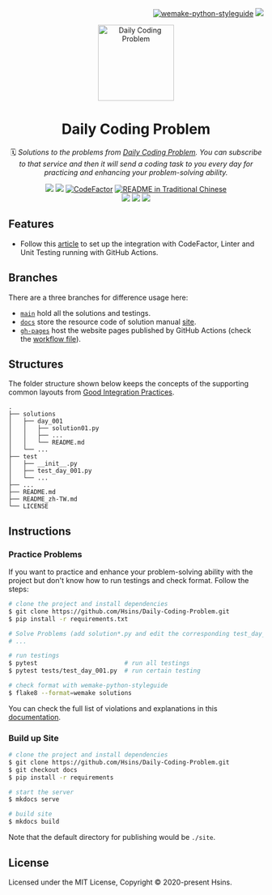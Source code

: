<!-- Badge for License -->
<div align="right">

  [![wemake-python-styleguide](https://img.shields.io/badge/style-WeMake-000000.svg?style=flat-square)](https://github.com/wemake-services/wemake-python-styleguide)
  [![](https://img.shields.io/github/license/Hsins/Daily-Coding-Problem.svg?style=flat-square)](./LICENSE)

</div>

<!-- Logo -->
<p align="center">
  <img src="https://i.imgur.com/BMV51Qj.png" alt="Daily Coding Problem" height="150px">
</p>


<!-- Title and Description -->
<div align="center">

# Daily Coding Problem

🗓️ _Solutions to the problems from [Daily Coding Problem](https://www.dailycodingproblem.com/). You can subscribe to that service and then it will send a coding task to you every day for practicing and enhancing your problem-solving ability._

<!-- Badges -->
[![](https://img.shields.io/badge/Python-3.8-blue?logo=python&style=flat-square)](https://www.python.org/)
[![](https://img.shields.io/codecov/c/github/Hsins/Daily-Coding-Problem?logo=codecov&style=flat-square&token=ZGFXPJ4N6U)](https://codecov.io/gh/Hsins/Daily-Coding-Problem)
[![CodeFactor](https://www.codefactor.io/repository/github/hsins/daily-coding-problem/badge?style=flat-square)](https://www.codefactor.io/repository/github/hsins/Daily-Coding-Problem)
[![README in Traditional Chinese](https://img.shields.io/badge/README-繁體中文-8CA1AF.svg?logo=read-the-docs&style=flat-square)](./README_zh-TW.md)  
[![](https://img.shields.io/badge/Easy-29-34ED43.svg?logo=&style=flat-square)]()
[![](https://img.shields.io/badge/Medium-33-51ADEF.svg?logo=&style=flat-square)]()
[![](https://img.shields.io/badge/Hard-25-EF5151.svg?logo=&style=flat-square)]()

</div>

## Features

- Follow this [article](https://wkrzywiec.medium.com/how-to-write-good-quality-python-code-with-github-actions-2f635a2ab09a) to set up the integration with CodeFactor, Linter and Unit Testing running with GitHub Actions.

## Branches

There are a three branches for difference usage here:

- [`main`](https://github.com/Hsins/Daily-Coding-Problem/tree/main) hold all the solutions and testings.
- [`docs`](https://github.com/Hsins/Daily-Coding-Problem/tree/docs) store the resource code of solution manual [site](https://dcp.hsins.me/).
- [`gh-pages`](https://github.com/Hsins/Daily-Coding-Problem/tree/gh-pages) host the website pages published by GitHub Actions (check the [workflow file](https://github.com/Hsins/Daily-Coding-Problem/blob/docs/.github/workflows/site-deployment.yml)).

## Structures

The folder structure shown below keeps the concepts of the supporting common layouts from [Good Integration Practices](https://docs.pytest.org/en/stable/goodpractices.html).

```
.
├── solutions
│   ├── day_001
│   │   ├── solution01.py
│   │   ├── ...
│   │   └── README.md
│   └── ...
├── test
│   ├── __init__.py
│   ├── test_day_001.py
│   └── ...
├── ...
├── README.md
├── README_zh-TW.md
└── LICENSE
```

## Instructions

### Practice Problems

If you want to practice and enhance your problem-solving ability with the project but don't know how to run testings and check format. Follow the steps:

```bash
# clone the project and install dependencies
$ git clone https://github.com/Hsins/Daily-Coding-Problem.git
$ pip install -r requirements.txt

# Solve Problems (add solution*.py and edit the corresponding test_day_*.py)
# ...

# run testings
$ pytest                        # run all testings
$ pytest tests/test_day_001.py  # run certain testing

# check format with wemake-python-styleguide
$ flake8 --format=wemake solutions
```

You can check the full list of violations and explanations in this [documentation](https://wemake-python-stylegui.de/en/stable/pages/usage/violations/).

### Build up Site

```bash
# clone the project and install dependencies
$ git clone https://github.com/Hsins/Daily-Coding-Problem.git
$ git checkout docs
$ pip install -r requirements

# start the server
$ mkdocs serve

# build site
$ mkdocs build
```

Note that the default directory for publishing would be `./site`.


## License

Licensed under the MIT License, Copyright © 2020-present Hsins.
